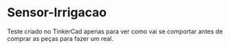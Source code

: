 # Sensor-Irrigacao
Teste criado no TinkerCad apenas para ver como vai se comportar antes de comprar as peças para fazer um real.
